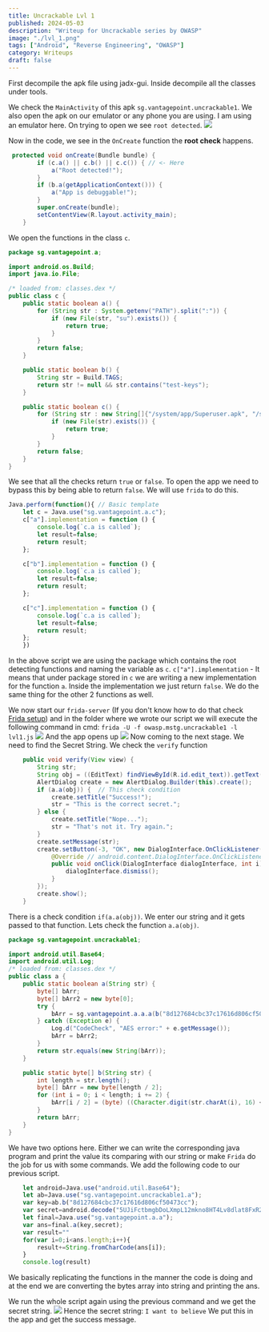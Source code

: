 ```yaml
---
title: Uncrackable Lvl 1
published: 2024-05-03
description: "Writeup for Uncrackable series by OWASP"
image: "./lvl_1.png"
tags: ["Android", "Reverse Engineering", "OWASP"]
category: Writeups
draft: false
---
```


First decompile the apk file using jadx-gui. Inside decompile all the classes under tools. 

We check the `MainActivity` of this apk `sg.vantagepoint.uncrackable1`.
We also open the apk on our emulator or any phone you are using. I am using an emulator here. On trying to open we see `root detected`.
![](Images/U_root_detected.png)

Now in the code, we see in the `OnCreate` function the **root check** happens. 
```java
 protected void onCreate(Bundle bundle) {
        if (c.a() || c.b() || c.c()) { // <- Here
            a("Root detected!");
        }
        if (b.a(getApplicationContext())) {
            a("App is debuggable!");
        }
        super.onCreate(bundle);
        setContentView(R.layout.activity_main);
    }

```
We open the functions in the class `c`.
```java
package sg.vantagepoint.a;

import android.os.Build;
import java.io.File;

/* loaded from: classes.dex */
public class c {
    public static boolean a() {
        for (String str : System.getenv("PATH").split(":")) {
            if (new File(str, "su").exists()) {
                return true;
            }
        }
        return false;
    }

    public static boolean b() {
        String str = Build.TAGS;
        return str != null && str.contains("test-keys");
    }

    public static boolean c() {
        for (String str : new String[]{"/system/app/Superuser.apk", "/system/xbin/daemonsu", "/system/etc/init.d/99SuperSUDaemon", "/system/bin/.ext/.su", "/system/etc/.has_su_daemon", "/system/etc/.installed_su_daemon", "/dev/com.koushikdutta.superuser.daemon/"}) {
            if (new File(str).exists()) {
                return true;
            }
        }
        return false;
    }
}
```
We see that all the checks return `true` or `false`. To open the app we need to bypass this by being able to return `false`. We will use `frida` to do this.

```js
Java.perform(function(){ // Basic template
    let c = Java.use("sg.vantagepoint.a.c"); 
    c["a"].implementation = function () {
        console.log(`c.a is called`);
        let result=false;
        return result;
    };

    c["b"].implementation = function () {
        console.log(`c.a is called`);
        let result=false;
        return result;
    };

    c["c"].implementation = function () {
        console.log(`c.a is called`);
        let result=false;
        return result;
    };
    })
```
In the above script we are using the package which contains the root detecting functions and naming the variable as `c`.
`c["a"].implementation` - It means that under package stored in `c` we are writing a new implementation for the function `a`.
Inside the implementation we just return `false`. We do the same thing for the other 2 functions as well.

We now start our `frida-server` (If you don't know how to do that check [Frida setup](obsidian://open?vault=Android&file=Setup%20Frida)) and in the folder where we wrote our script we will execute the following command in cmd:
`frida -U -f owasp.mstg.uncrackable1 -l lvl1.js`
![](Images/Initial_script.png)
And the app opens up
![](Images/U1_rootbypass.png)
Now coming to the next stage. We need to find the Secret String.
We check the `verify` function
```java
    public void verify(View view) {
        String str;
        String obj = ((EditText) findViewById(R.id.edit_text)).getText().toString();
        AlertDialog create = new AlertDialog.Builder(this).create();
        if (a.a(obj)) {  // This check condition
            create.setTitle("Success!");
            str = "This is the correct secret.";
        } else {
            create.setTitle("Nope...");
            str = "That's not it. Try again.";
        }
        create.setMessage(str);
        create.setButton(-3, "OK", new DialogInterface.OnClickListener() { // from class: sg.vantagepoint.uncrackable1.MainActivity.2
            @Override // android.content.DialogInterface.OnClickListener
            public void onClick(DialogInterface dialogInterface, int i) {
                dialogInterface.dismiss();
            }
        });
        create.show();
    }
```
There is a check condition `if(a.a(obj))`. We enter our string and it gets passed to that function. Lets check the function `a.a(obj)`.
```java
package sg.vantagepoint.uncrackable1;

import android.util.Base64;
import android.util.Log;
/* loaded from: classes.dex */
public class a {
    public static boolean a(String str) {
        byte[] bArr;
        byte[] bArr2 = new byte[0];
        try {
            bArr = sg.vantagepoint.a.a.a(b("8d127684cbc37c17616d806cf50473cc"), Base64.decode("5UJiFctbmgbDoLXmpL12mkno8HT4Lv8dlat8FxR2GOc=", 0));
        } catch (Exception e) {
            Log.d("CodeCheck", "AES error:" + e.getMessage());
            bArr = bArr2;
        }
        return str.equals(new String(bArr));
    }

    public static byte[] b(String str) {
        int length = str.length();
        byte[] bArr = new byte[length / 2];
        for (int i = 0; i < length; i += 2) {
            bArr[i / 2] = (byte) ((Character.digit(str.charAt(i), 16) << 4) + Character.digit(str.charAt(i + 1), 16));
        }
        return bArr;
    }
}
```
We have two options here. Either we can write the corresponding java program and print the value its comparing with our string or make `Frida` do the job for us with some commands. We add the following code to our previous script.
```js
    let android=Java.use("android.util.Base64");
    let ab=Java.use("sg.vantagepoint.uncrackable1.a");
    var key=ab.b("8d127684cbc37c17616d806cf50473cc");
    var secret=android.decode("5UJiFctbmgbDoLXmpL12mkno8HT4Lv8dlat8FxR2GOc=", 0);
    let final=Java.use("sg.vantagepoint.a.a");
    var ans=final.a(key,secret);
    var result=""
    for(var i=0;i<ans.length;i++){
        result+=String.fromCharCode(ans[i]);
    }
    console.log(result)
```
We basically replicating the functions in the manner the code is doing and at the end we are converting the bytes array into string and printing the ans.

We run the whole script again using the previous command and we get the secret string.
![](Images/Final_ans.png)
Hence the secret string: `I want to believe`
We put this in the app and get the success message.